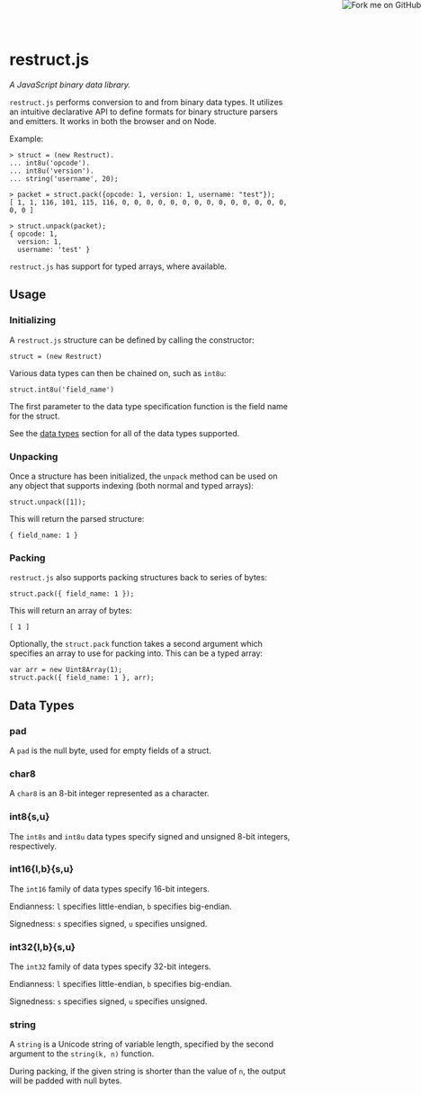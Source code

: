 <a href="https://github.com/rfw/restruct.js"><img style="position: fixed; top: 0; right: 0; border: 0;" src="https://s3.amazonaws.com/github/ribbons/forkme_right_darkblue_121621.png" alt="Fork me on GitHub"></a>

# restruct.js

_A JavaScript binary data library._

`restruct.js` performs conversion to and from binary data types. It utilizes an
intuitive declarative API to define formats for binary structure parsers and
emitters. It works in both the browser and on Node.

Example:

    > struct = (new Restruct).
    ... int8u('opcode').
    ... int8u('version').
    ... string('username', 20);

    > packet = struct.pack({opcode: 1, version: 1, username: "test"});
    [ 1, 1, 116, 101, 115, 116, 0, 0, 0, 0, 0, 0, 0, 0, 0, 0, 0, 0, 0, 0, 0, 0 ]

    > struct.unpack(packet);
    { opcode: 1,
      version: 1,
      username: 'test' }

`restruct.js` has support for typed arrays, where available.

## Usage

### Initializing

A `restruct.js` structure can be defined by calling the constructor:

    struct = (new Restruct)

Various data types can then be chained on, such as `int8u`:

    struct.int8u('field_name')

The first parameter to the data type specification function is the field name
for the struct.

See the [data types](#Data-Types) section for all of the data types supported.

### Unpacking

Once a structure has been initialized, the `unpack` method can be used on any
object that supports indexing (both normal and typed arrays):

    struct.unpack([1]);

This will return the parsed structure:

    { field_name: 1 }

### Packing

`restruct.js` also supports packing structures back to series of bytes:

    struct.pack({ field_name: 1 });

This will return an array of bytes:

    [ 1 ]

Optionally, the `struct.pack` function takes a second argument which specifies
an array to use for packing into. This can be a typed array:

    var arr = new Uint8Array(1);
    struct.pack({ field_name: 1 }, arr);

## Data Types

### pad

A `pad` is the null byte, used for empty fields of a struct.

### char8

A `char8` is an 8-bit integer represented as a character.

### int8{s,u}

The `int8s` and `int8u` data types specify signed and unsigned 8-bit integers,
respectively.

### int16{l,b}{s,u}

The `int16` family of data types specify 16-bit integers.

Endianness: `l` specifies little-endian, `b` specifies big-endian.

Signedness: `s` specifies signed, `u` specifies unsigned.

### int32{l,b}{s,u}

The `int32` family of data types specify 32-bit integers.

Endianness: `l` specifies little-endian, `b` specifies big-endian.

Signedness: `s` specifies signed, `u` specifies unsigned.

### string

A `string` is a Unicode string of variable length, specified by the second
argument to the `string(k, n)` function.

During packing, if the given string is shorter than the value of `n`, the
output will be padded with null bytes.

